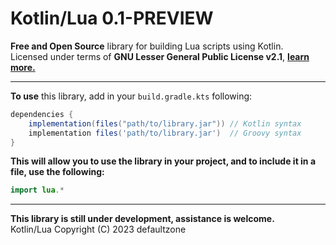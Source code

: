 # Kotlin/Lua 0.1-PREVIEW
**Free and Open Source** library for building Lua scripts using Kotlin.<br>
Licensed under terms of **GNU Lesser General Public License v2.1**,
[**learn more.**](https://github.com/defaultzon3/KotlinLua/blob/main/LICENSE)
***
**To use** this library, add in your `build.gradle.kts` following:
```groovy
dependencies {
    implementation(files("path/to/library.jar")) // Kotlin syntax
    implementation files('path/to/library.jar')  // Groovy syntax
}
```
**This will allow you to use the library in your project, and to include it in a file, use the following:**

```java
import lua.*
```
***
**This library is still under development, assistance is welcome.**<br>
Kotlin/Lua Copyright (C) 2023 defaultzone
